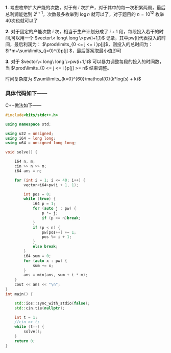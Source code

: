 **1.** 考虑枚举扩大产能的次数，对于有 $i$ 次扩产，对于其中的每一次积累两周，最后总利润能达到 $2^{i+1}$，次数最多枚举到 $\log n$ 就可以了，对于题目的 $n = 10^{12}$ 枚举40次也就可以了

**2.**  对于固定的产能次数 $i$ 次，相当于生产计划分成了 $i+1$ 段，每段投入若干的时间,可以用一个  $vector\< long\ long \>pw(i+1,1)$ 记录，其中pw[i]代表投入的时间，最后利润为： $\prod\limits_{0 <= j <= i }p[j]$，则投入的总时间为： $i*m+\sum\limits_{j=0}^{i}p[j] $，最后答案取最小值即可

**3.** 对于 $vector\< long\ long \>pw(i+1,1)$ 可以暴力调整每段的投入的时间数，当 $\prod\limits_{0 <= j <= i }p[j] >= n$ 结束调整。

时间复杂度为 $\sum\limits_{k=0}^{60}\mathcal{O}(k*log(s) + k)$

### 具体代码如下——

C++做法如下——

``` cpp []
#include<bits/stdc++.h>

using namespace std;

using u32 = unsigned;
using i64 = long long;
using u64 = unsigned long long;

void solve() {

    i64 n, m;
    cin >> n >> m;
    i64 ans = n;

    for (int i = 1; i <= 40; i++) {
        vector<i64>pw(i + 1, 1);

        int pos = 0;
        while (true) {
            i64 p = 1;
            for (auto j : pw) {
                p *= j;
                if (p >= n)break;
            }
            if (p < n) {
                pw[pos++] += 1;
                pos %= i + 1;
            }
            else break;
        }
        i64 sum = 0;
        for (auto x : pw) {
            sum += x;
        }
        ans = min(ans, sum + i * m);
    }
    cout << ans << "\n";
}
int main() {

    std::ios::sync_with_stdio(false);
    std::cin.tie(nullptr);

    int t = 1;
    //cin >> t;
    while (t--) {
        solve();
    }
    return 0;
}


```
